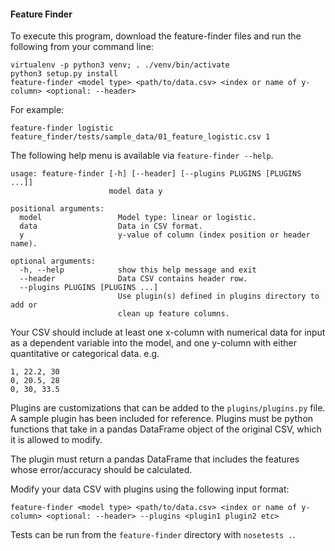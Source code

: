 #### Feature Finder

To execute this program, download the feature-finder files and run the following from your command line:

```
virtualenv -p python3 venv; . ./venv/bin/activate
python3 setup.py install
feature-finder <model type> <path/to/data.csv> <index or name of y-column> <optional: --header>
```

For example:
```
feature-finder logistic feature_finder/tests/sample_data/01_feature_logistic.csv 1
```

The following help menu is available via `feature-finder --help`.
```
usage: feature-finder [-h] [--header] [--plugins PLUGINS [PLUGINS ...]]
                      model data y

positional arguments:
  model                 Model type: linear or logistic.
  data                  Data in CSV format.
  y                     y-value of column (index position or header name).

optional arguments:
  -h, --help            show this help message and exit
  --header              Data CSV contains header row.
  --plugins PLUGINS [PLUGINS ...]
                        Use plugin(s) defined in plugins directory to add or
                        clean up feature columns.
```

Your CSV should include at least one x-column with numerical data for input as a dependent variable into the model, and one y-column with either quantitative or categorical data.
e.g.
```
1, 22.2, 30
0, 20.5, 28
0, 30, 33.5
```

Plugins are customizations that can be added to the `plugins/plugins.py` file. A sample plugin has been included for reference. Plugins must be python functions that take in a pandas DataFrame object of the original CSV, which it is allowed to modify.

The plugin must return a pandas DataFrame that includes the features whose error/accuracy should be calculated.

Modify your data CSV with plugins using the following input format:
```
feature-finder <model type> <path/to/data.csv> <index or name of y-column> <optional: --header> --plugins <plugin1 plugin2 etc>
```

Tests can be run from the `feature-finder` directory with `nosetests .`.
